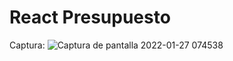 # React Presupuesto

Captura:
![Captura de pantalla 2022-01-27 074538](https://user-images.githubusercontent.com/27173859/151546525-3aeaf15a-a95b-4723-9ab0-6ba3d07b57a2.png)
